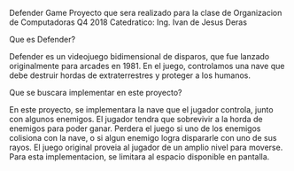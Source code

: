 

Defender Game
Proyecto que sera realizado para la clase de Organizacion de Computadoras Q4 2018
Catedratico: Ing. Ivan de Jesus Deras

Que es Defender?

Defender es un videojuego bidimensional de disparos, que fue lanzado originalmente para arcades en 1981. 
En el juego, controlamos una nave que debe destruir hordas de extraterrestres y proteger a los humanos.

Que se buscara implementar en este proyecto?

En este proyecto, se implementara la nave que el jugador controla, junto con algunos enemigos.
El jugador tendra que sobrevivir a la horda de enemigos para poder ganar. Perdera el juego si 
uno de los enemigos colisiona con la nave, o si algun enemigo logra dispararle con uno de sus rayos.
El juego original proveia al jugador de un amplio nivel para moverse. Para esta implementacion, se limitara
al espacio disponible en pantalla. 


